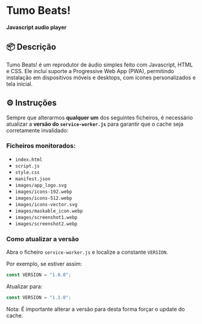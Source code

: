 # Tumo Beats!

**Javascript audio player**

## 📦 Descrição

Tumo Beats! é um reprodutor de áudio simples feito com Javascript, HTML e CSS. Ele inclui suporte a Progressive Web App (PWA), permitindo instalação em dispositivos móveis e desktops, com ícones personalizados e tela inicial.

## ⚙️ Instruções

Sempre que alterarmos **qualquer um** dos seguintes ficheiros, é necessário atualizar a **versão do `service-worker.js`** para garantir que o cache seja corretamente invalidado:

### Ficheiros monitorados:
- `index.html`
- `script.js`
- `style.css`
- `manifest.json`
- `images/app_logo.svg`
- `images/icons-192.webp`
- `images/icons-512.webp`
- `images/icons-vector.svg`
- `images/maskable_icon.webp`
- `images/screenshot1.webp`
- `images/screenshot2.webp`

### Como atualizar a versão

Abra o ficheiro `service-worker.js` e localize a constante `VERSION`.

Por exemplo, se estiver assim:

```js
const VERSION = "1.0.0";
```

Atualizar para:

```js
const VERSION = "1.1.0";
```

Nota: É importante alterar a versão para desta forma forçar o update do cache.
